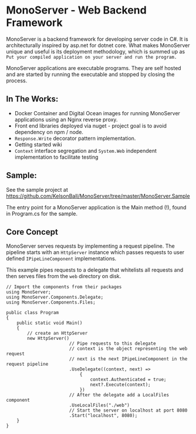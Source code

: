 # MonoServer - Web Backend Framework

MonoServer is a backend framework for developing server code in C#. 
It is architecturally inspired by asp.net for dotnet core. What makes MonoServer unique
and useful is its deployment methodology, which is summed up as `Put your compiled application on your server and run the program.`

MonoServer applications are executable programs. They are self hosted and are started by 
running the executable and stopped by closing the process. 

## In The Works:

 * Docker Container and Digital Ocean images for running MonoServer applications using an Nginx reverse proxy.
 * Front end libraries deployed via nuget - project goal is to avoid dependency on npm / node.
 * `Response.Write` decorator pattern implementation.
 * Getting started wiki
 * `Context` interface segregation and `System.Web` independent implementation to facilitate testing

## Sample:

See the sample project at https://github.com/KelsonBall/MonoServer/tree/master/MonoServer.Sample

The entry point for a MonoServer application is the Main method (!), found in Program.cs for the sample. 

## Core Concept

MonoServer serves requests by implementing a request pipeline. The pipeline starts with an `HttpServer` instance which passes requests to user defined `IPipeLineComponent` implementations. 

This example pipes requests to a delegate that whitelists all requests and then serves files from the `web` directory on disk.

    // Import the components from their packages
    using MonoServer;
    using MonoServer.Components.Delegate;
    using MonoServer.Components.Files;

    public class Program
    {
        public static void Main()
        {
            // create an HttpServer
            new HttpServer()
                            // Pipe requests to this delegate
                            // context is the object representing the web request
                            // next is the next IPipeLineComponent in the request pipeline
                            .UseDelegate((context, next) =>
                                {
                                    context.Authenticated = true;
                                    next?.Execute(context);
                                })
                            // After the delegate add a LocalFiles component
                            .UseLocalFiles("./web")
                            // Start the server on localhost at port 8080
                            .Start("localhost", 8080);
        } 
    }


